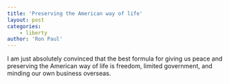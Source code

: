 ```yaml
---
title: 'Preserving the American way of life'
layout: post
categories:
    - liberty
author: 'Ron Paul'
---
```


I am just absolutely convinced that the best formula for giving us peace and preserving the American way of life is freedom, limited government, and minding our own business overseas.